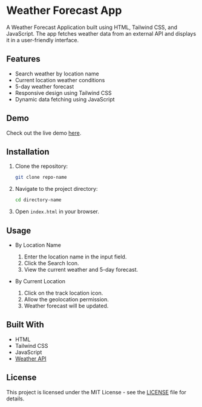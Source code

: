 # Weather Forecast App

A Weather Forecast Application built using HTML, Tailwind CSS, and JavaScript. The app fetches weather data from an external API and displays it in a user-friendly interface.

## Features

- Search weather by location name
- Current location weather conditions
- 5-day weather forecast
- Responsive design using Tailwind CSS
- Dynamic data fetching using JavaScript

## Demo

Check out the live demo [here]().

## Installation

1. Clone the repository:
   ```sh
   git clone repo-name
   ```
2. Navigate to the project directory:
   ```sh
   cd directory-name
   ```
3. Open `index.html` in your browser.

## Usage

- By Location Name
    1. Enter the location name in the input field.
    2. Click the Search Icon.
    3. View the current weather and 5-day forecast.

- By Current Location
    1. Click on the track location icon.
    2. Allow the geolocation permission.
    3. Weather forecast will be updated.

## Built With

- HTML
- Tailwind CSS
- JavaScript
- [Weather API](https://www.visualcrossing.com/)


## License

This project is licensed under the MIT License - see the [LICENSE](LICENSE) file for details.